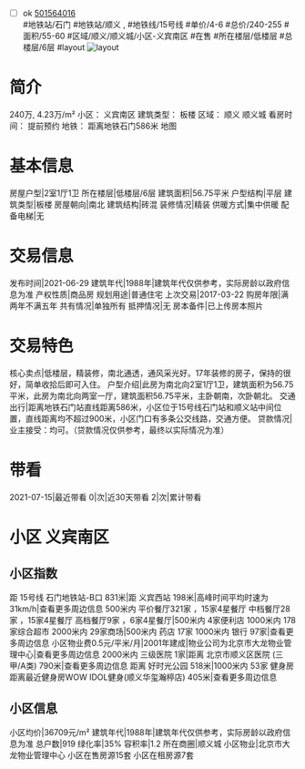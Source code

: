 - [ ] ok [501564016](https://bj.5i5j.com/ershoufang/501564016.html)  
 #地铁站/石门 #地铁站/顺义 ,  #地铁线/15号线
#单价/4-6 #总价/240-255 #面积/55-60   #区域/顺义/顺义城/小区-义宾南区 #在售 #所在楼层/低楼层 #总楼层/6层 #layout 
![layout](http://image2a.5i5j.com/bdir/layout/9794f779672848f48da6b7976f3b940f.jpg_P5.jpg) 
# 简介 
 240万,  4.23万/m² 
小区： 义宾南区
建筑类型： 板楼
区域： 顺义 顺义城
看房时间： 提前预约
地铁： 距离地铁石门586米 地图
# 基本信息 
 房屋户型|2室1厅1卫
所在楼层|低楼层/6层
建筑面积|56.75平米
户型结构|平层
建筑类型|板楼
房屋朝向|南北
建筑结构|砖混
装修情况|精装
供暖方式|集中供暖
配备电梯|无
# 交易信息 
 发布时间|2021-06-29
建筑年代|1988年|建筑年代仅供参考，实际房龄以政府信息为准
产权性质|商品房
规划用途|普通住宅
上次交易|2017-03-22
购房年限|满两年不满五年
共有情况|单独所有
抵押情况|无
房本备件|已上传房本照片
# 交易特色 
 核心卖点|低楼层，精装修，南北通透，通风采光好。17年装修的房子，保持的很好，简单收拾后即可入住。
户型介绍|此房为南北向2室1厅1卫，建筑面积为56.75平米，此房为南北向两室一厅，建筑面积56.75平米，主卧朝南，次卧朝北。
交通出行|距离地铁石门站直线距离586米，小区位于15号线石门站和顺义站中间位置，直线距离均不超过900米，小区门口有多条公交线路，交通方便。
贷款情况|业主接受：均可。（贷款情况仅供参考，最终以实际情况为准）
# 带看 
 2021-07-15|最近带看	 0|次|近30天带看	 2|次|累计带看
# 小区 义宾南区
## 小区指数 
 距 15号线 石门地铁站-B口 831米|距 义宾西站 198米|高峰时间平均时速为31km/h|查看更多周边信息
500米内 平价餐厅321家 ，15家4星餐厅
中档餐厅28家 ，15家4星餐厅
高档餐厅9家 ，6家4星餐厅|500米内 4家便利店
1000米内 178家综合超市
2000米内 29家商场|500米内 药店 17家
1000米内 银行 97家|查看更多周边信息
小区物业费0.5元/平米/月|2001年建成|物业公司为北京市大龙物业管理中心|查看更多周边信息
2000米内 三级医院 1家|距离 北京市顺义区医院 (三甲/A类) 790米|查看更多周边信息
距离 好时光公园 518米|1000米内 53家 健身房
距离最近健身房WOW IDOL健身(顺义华玺瀚楟店) 405米|查看更多周边信息
## 小区信息 
 小区均价|36709元/m²
建筑年代|1988年|建筑年代仅供参考，实际房龄以政府信息为准
总户数|919
绿化率|35%
容积率|1.2
所在商圈|顺义城
小区物业|北京市大龙物业管理中心
小区在售房源15套
小区在租房源7套
